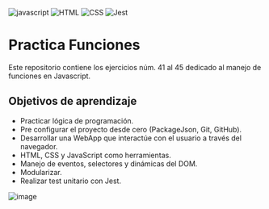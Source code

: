 ![javascript](https://img.icons8.com/color/48/000000/javascript.png) ![HTML](https://img.icons8.com/color/48/000000/html-5--v1.png) ![CSS](https://img.icons8.com/color/48/000000/css3.png) ![Jest](https://live.staticflickr.com/65535/51226628722_f056c2218e_s.jpg)

# Practica Funciones
Este repositorio contiene los ejercicios núm. 41 al 45 dedicado al manejo de funciones en Javascript.

## Objetivos de aprendizaje
- Practicar lógica de programación.
- Pre configurar el proyecto desde cero (PackageJson, Git, GitHub).
- Desarrollar una WebApp que interactúe con el usuario a través del navegador.
- HTML, CSS y JavaScript como herramientas.
- Manejo de eventos, selectores y dinámicas del DOM.
- Modularizar.
- Realizar test unitario con Jest.

![image](https://live.staticflickr.com/65535/51103487754_cc5e0e772f_z.jpg "screen-practica")
